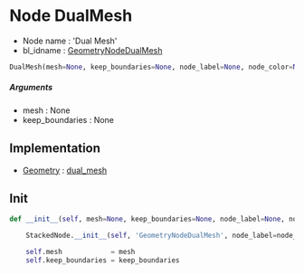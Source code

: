 # Node DualMesh

- Node name : 'Dual Mesh'
- bl_idname : [GeometryNodeDualMesh](https://docs.blender.org/api/current/bpy.types.GeometryNodeDualMesh.html)


``` python
DualMesh(mesh=None, keep_boundaries=None, node_label=None, node_color=None)
```
##### Arguments

- mesh : None
- keep_boundaries : None

## Implementation

- [Geometry](/docs/GeoNodes/Geometry.md) : [dual_mesh](/docs/GeoNodes/Geometry.md#dual_mesh)

## Init

``` python
def __init__(self, mesh=None, keep_boundaries=None, node_label=None, node_color=None):

    StackedNode.__init__(self, 'GeometryNodeDualMesh', node_label=node_label, node_color=node_color)

    self.mesh            = mesh
    self.keep_boundaries = keep_boundaries
```
